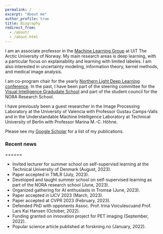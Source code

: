 ```yaml
---
permalink: /
excerpt: "About me"
author_profile: true
title: Biography
redirect_from: 
  - /about/
  - /about.html
---
```


I am an associate professor in the [Machine Learning Group](https://machine-learning.uit.no) at UiT The Arctic University of Norway. My main research areas is deep learning, with a particular focus on explainability and learning with limited labeles. I am also interested in uncertainty modeling, information theory, kernel methods, and medical image analysis.

I am co-program chair for the yearly [Northern Light Deep Learning conference](https://www.nldl.org). In the past, I have been part of the steering committee for the [Visual Intelligence Gradudate School](https://www.visual-intelligence.no/about/vigs) and part of the student council for the NORA Research School.

I have previously been a guest researcher in the Image Processing Laboratory at the University of Valencia with Professor Gustau Camps-Valls and in the Understandable Machine Intelligence Laboratory at Technical University of Berlin with Professor Marina M.-C. Höhne.

Please see my [Google Scholar](https://scholar.google.no/citations?user=gUd35ngAAAAJ&hl=no) for a list of my publications.


### Recent news
======
* Invited lecturer for summer school on self-supervisd learning at the Technical University of Denmark (August, 2023).
* Paper accepted in TMLR (July, 2023).
* Developed and taught summer school on self-supervised learning as part of the NORA research school (June, 2023).
* Organized gathering for AI enthusiasts in Tromsø (June, 2023).
* Paper accepted in IJCV 2023 (March, 2023).
* Paper accepted at CVPR 2023 (February, 2023).
* Defended PhD with opponents Assoc. Prof. Irina Voiculescuand Prof. Lars Kai Hansen (October, 2022).
* Funding granted on innovation project for PET imaging (September, 2022).
* Popular science article published at forskning.no (January, 2022).
